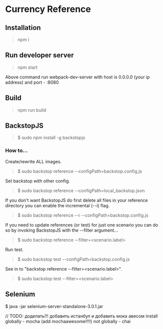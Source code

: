 # Currency Reference

## Installation

> npm i

## Run developer server

> npm start

Above command run webpack-dev-server with host is 0.0.0.0 (your ip address) and port - :8080

## Build

> npm run build

## BackstopJS
>$ sudo npm install -g backstopjs

### How to...

Create/rewrite ALL images.
>$ sudo backstop reference --configPath=backstop.config.js

Set backstop with other config.
>$ sudo backstop reference --configPath=local_backstop.json

If you don't want BackstopJS do first delete all files in your reference directory you can enable the incremental (--i) flag.
>$ sudo backstop reference --i --configPath=backstop.config.js

If you need to update references (or test) for just one scenario you can do so by invoking BackstopJS with the --filter argument...
>$ sudo backstop reference --filter=<scenario.label>

Run test.
>$ sudo backstop test --configPath=backstop.config.js

See in to "backstop reference --filter=<scenario.label>".
>$ sudo backstop test --filter=<scenario.label>

## Selenium

$ java -jar selenium-server-standalone-3.0.1.jar 

// TODO: доделать!!!
добавить истанбул и добавить мока авесом
install globally - mocha (add mochaawesome!!!!)
not globally - chai



